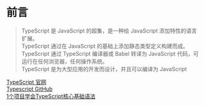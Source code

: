 # 前言

> TypeScript 是 JavaScript 的超集，是一种给 JavaScript 添加特性的语言扩展。\
> TypeScript 通过在 JavaScript 的基础上添加静态类型定义构建而成。\
> TypeScript 通过 TypeScript 编译器或 Babel 转译为 JavaScript 代码，可运行在任何浏览器，任何操作系统。\
> TypeScript 是为大型应用的开发而设计，并且可以编译为 JavaScript

[TypeScript 官网](https://www.tslang.cn/)\
[Typescript GitHub](https://github.com/microsoft/TypeScript)\
[1个项目学会TypeScript核心基础语法](https://www.bilibili.com/video/BV12P411E79E/?spm_id_from=333.1007.tianma.16-2-73.click&vd_source=9ec497abd95f8d7ad3a7efffc71c7ee3)